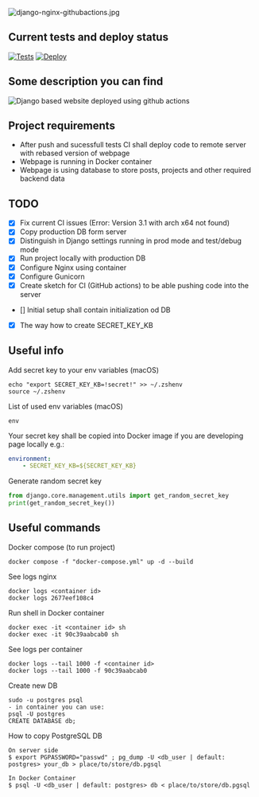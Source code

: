 ![django-nginx-githubactions.jpg](https://krzysztofbrzozowski.com/media/2024/01/15/django-nginx-githubactions.jpg)

## Current tests and deploy status
[![Tests](https://github.com/krzysztofbrzozowski/krzysztofbrzozowski_website/actions/workflows/tests.yml/badge.svg)](https://github.com/krzysztofbrzozowski/krzysztofbrzozowski_website/actions?query=workflow%3ATests)
[![Deploy](https://github.com/krzysztofbrzozowski/krzysztofbrzozowski_website/actions/workflows/deploy.yml/badge.svg)](https://github.com/krzysztofbrzozowski/krzysztofbrzozowski_website/actions?query=workflow%3ADeploy)

## Some description you can find
![Django based website deployed using github actions](https://krzysztofbrzozowski.com/project/django-based-website-deployed-using-github-actions)

## Project requirements
* After push and sucessfull tests CI shall deploy code to remote server with rebased version of webpage
* Webpage is running in Docker container
* Webpage is using database to store posts, projects and other required backend data

## TODO
* [x] Fix current CI issues (Error: Version 3.1 with arch x64 not found)
* [x] Copy production DB form server
* [x] Distinguish in Django settings running in prod mode and test/debug mode
* [x] Run project locally with production DB
* [x] Configure Nginx using container
* [x] Configure Gunicorn
* [x] Create sketch for CI (GitHub actions) to be able pushing code into the server
* [] Initial setup shall contain initialization od DB
* [x] The way how to create SECRET_KEY_KB

## Useful info
Add secret key to your env variables (macOS)

```
echo "export SECRET_KEY_KB=!secret!" >> ~/.zshenv
source ~/.zshenv
```

List of used env variables (macOS)
```
env
```

Your secret key shall be copied into Docker image if you are developing page locally e.g.:
```yml
environment:
    - SECRET_KEY_KB=${SECRET_KEY_KB}
```

Generate random secret key
```python
from django.core.management.utils import get_random_secret_key
print(get_random_secret_key())
```

## Useful commands
Docker compose (to run project)
```
docker compose -f "docker-compose.yml" up -d --build
```

See logs nginx
```
docker logs <container id>
docker logs 2677eef108c4
```

Run shell in Docker container
```
docker exec -it <container id> sh
docker exec -it 90c39aabcab0 sh
```

See logs per container
```
docker logs --tail 1000 -f <container id>
docker logs --tail 1000 -f 90c39aabcab0
```

Create new DB
```
sudo -u postgres psql
- in container you can use:
psql -U postgres
CREATE DATABASE db;
```

How to copy PostgreSQL DB
```
On server side
$ export PGPASSWORD="passwd" ; pg_dump -U <db_user | default: postgres> your_db > place/to/store/db.pgsql

In Docker Container
$ psql -U <db_user | default: postgres> db < place/to/store/db.pgsql
```